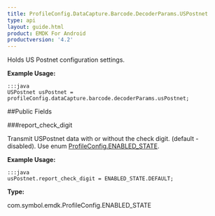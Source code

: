 ```yaml
---
title: ProfileConfig.DataCapture.Barcode.DecoderParams.USPostnet
type: api
layout: guide.html
product: EMDK For Android
productversion: '4.2'
---
```



Holds US Postnet configuration settings. 
 
 

**Example Usage:**
	
	:::java	
	USPostnet usPostnet = profileConfig.dataCapture.barcode.decoderParams.usPostnet;


##Public Fields

###report_check_digit

Transmit USPostnet data with or without the check digit. (default - disabled). 
 Use enum [ ProfileConfig.ENABLED_STATE](../ProfileConfig-ENABLED_STATE).
 
 

**Example Usage:**
	
	:::java	
	usPostnet.report_check_digit = ENABLED_STATE.DEFAULT;


**Type:**

com.symbol.emdk.ProfileConfig.ENABLED_STATE


